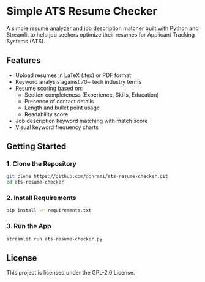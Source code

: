 # Simple ATS Resume Checker
A simple resume analyzer and job description matcher built with Python and Streamlit to help job seekers optimize their resumes for Applicant Tracking Systems (ATS).

## Features

- Upload resumes in LaTeX (.tex) or PDF format
- Keyword analysis against 70+ tech industry terms
- Resume scoring based on:
  - Section completeness (Experience, Skills, Education)
  - Presence of contact details
  - Length and bullet point usage
  - Readability score
- Job description keyword matching with match score
- Visual keyword frequency charts

## Getting Started

### 1. Clone the Repository

```bash
git clone https://github.com/donrami/ats-resume-checker.git
cd ats-resume-checker
```

### 2. Install Requirements

```bash
pip install -r requirements.txt
```

### 3. Run the App

```bash
streamlit run ats-resume-checker.py
```

## License

This project is licensed under the GPL-2.0 License.
